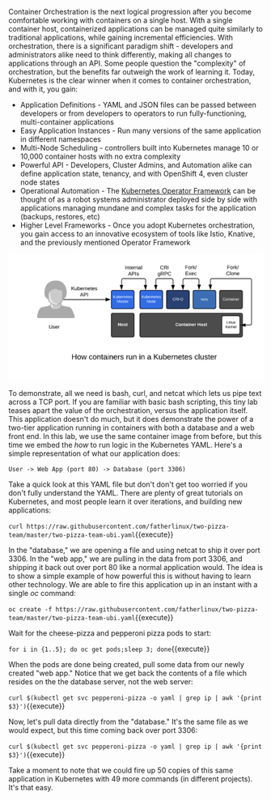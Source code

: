Container Orchestration is the next logical progression after you become comfortable working with containers on a single host. With a single container host, containerized applications can be managed quite similarly to traditional applications, while gaining incremental efficiencies. With orchestration, there is a significant paradigm shift - developers and administrators alike need to think differently, making all changes to applications through an API.  Some people question the "complexity" of orchestration, but the benefits far outweigh the work of learning it. Today, Kubernetes is the clear winner when it comes to container orchestration, and with it, you gain:

* Application Definitions - YAML and JSON files can be passed between developers or from developers to operators to run fully-functioning, multi-container applications
* Easy Application Instances - Run many versions of the same application in different namespaces
* Multi-Node Scheduling - controllers built into Kubernetes manage 10 or 10,000 container hosts with no extra complexity
* Powerful API - Developers, Cluster Admins, and Automation alike can define application state, tenancy, and with OpenShift 4, even cluster node states
* Operational Automation - The [Kubernetes Operator Framework](https://coreos.com/operators/) can be thought of as a robot systems administrator deployed side by side with applications managing mundane and complex tasks for the application (backups, restores, etc)
* Higher Level Frameworks - Once you adopt Kubernetes orchestration, you gain access to an innovative ecosystem of tools like Istio, Knative, and the previously mentioned Operator Framework

![Orchestration Node](../../assets/subsystems/container-internals-lab-2-0-part-1/05-simple-orchestration-node.png)


To demonstrate, all we need is bash, curl, and netcat which lets us pipe text across a TCP port. If you are familiar with basic bash scripting, this tiny lab teases apart the value of the orchestration, versus the application itself. This application doesn't do much, but it does demonstrate the power of a two-tier application running in containers with both a database and a web front end. In this lab, we use the same container image from before, but this time we embed the *how* to run logic in the Kubernetes YAML. Here's a simple representation of what our application does:

~~~~
User -> Web App (port 80) -> Database (port 3306)
~~~~


Take a quick look at this YAML file but don't don't get too worried if you don't fully understand the YAML. There are plenty of great tutorials on Kubernetes, and most people learn it over iterations, and building new applications:

`curl https://raw.githubusercontent.com/fatherlinux/two-pizza-team/master/two-pizza-team-ubi.yaml`{{execute}}


In the "database," we are opening a file and using netcat to ship it over port 3306. In the "web app," we are pulling in the data from port 3306, and shipping it back out over port 80 like a normal application would. The idea is to show a simple example of how powerful this is without having to learn other technology. We are able to fire this application up in an instant with a single *oc* command:

`oc create -f https://raw.githubusercontent.com/fatherlinux/two-pizza-team/master/two-pizza-team-ubi.yaml`{{execute}}

Wait for the cheese-pizza and pepperoni pizza pods to start:

`for i in {1..5}; do oc get pods;sleep 3; done`{{execute}}

When the pods are done being created, pull some data from our newly created "web app."  Notice that we get back the contents of a file which resides on the the database server, not the web server:

`curl $(kubectl get svc pepperoni-pizza -o yaml | grep ip | awk '{print $3}')`{{execute}}

Now, let's pull data directly from the "database."  It's the same file as we would expect, but this time coming back over port 3306:

`curl $(kubectl get svc pepperoni-pizza -o yaml | grep ip | awk '{print $3}')`{{execute}}

Take a moment to note that we could fire up 50 copies of this same application in Kubernetes with 49 more commands (in different projects). It's that easy.



